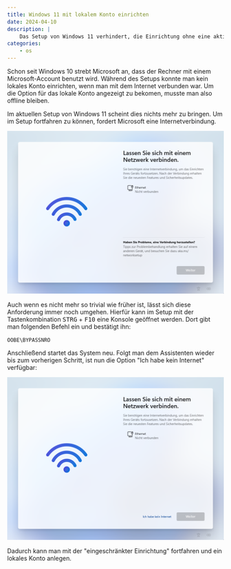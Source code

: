 ```yaml
---
title: Windows 11 mit lokalem Konto einrichten
date: 2024-04-10
description: |
    Das Setup von Windows 11 verhindert, die Einrichtung ohne eine aktive Internetverbindung fortzusetzen. Mit einem einfachen Trick kann man dies umgehen und weiterhin einen lokalen Account anlegen.
categories: 
    - os
---
```


Schon seit Windows 10 strebt Microsoft an, dass der Rechner mit einem Microsoft-Account benutzt wird. Während des Setups konnte man kein lokales Konto einrichten, wenn man mit dem Internet verbunden war. Um die Option für das lokale Konto angezeigt zu bekomen, musste man also offline bleiben.

Im aktuellen Setup von Windows 11 scheint dies nichts mehr zu bringen. Um im Setup fortfahren zu können, fordert Microsoft eine Internetverbindung.

![Ohne Internetverbindung kann das Setup nicht fortgesetzt werden.](img/missing_link.de.png)

Auch wenn es nicht mehr so trivial wie früher ist, lässt sich diese Anforderung immer noch umgehen. Hierfür kann im Setup mit der Tastenkombination <kbd>STRG</kbd> + <kbd>F10</kbd> eine Konsole geöffnet werden. Dort gibt man folgenden Befehl ein und bestätigt ihn:

```
OOBE\BYPASSNRO
```

Anschließend startet das System neu. Folgt man dem Assistenten wieder bis zum vorherigen Schritt, ist nun die Option "Ich habe kein Internet" verfügbar:

![Nach dem Neustart ist eine neue Funktion sichtbar, um auch ohne Internet forzufahren.](img/available_link.de.png)

Dadurch kann man mit der "eingeschränkter Einrichtung" fortfahren und ein lokales Konto anlegen.
